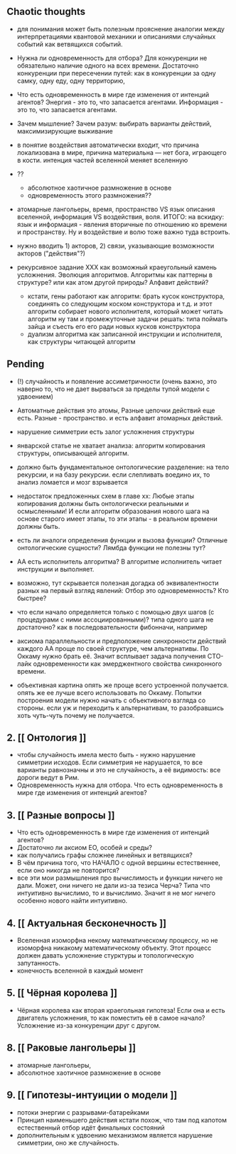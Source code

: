 Chaotic thoughts
----------------

* для понимания может быть полезным прояснение аналогии между интерпретациями квантовой механики и описаниями случайных событий как ветвящихся событий.

* Нужна ли одновременность для отбора? Для конкуренции не обязательно наличие одного на всех времени. Достаточно конкуренции при пересечении путей: как в конкуренции за одну самку, одну еду, одну территорию,

* Что есть одновременность в мире где изменения от интенций агентов? Энергия - это то, что запасается агентами. Информация - это то, что запасается агентами.

* Зачем мышление? Зачем разум: выбирать варианты действий, максимизирующие выживание

* в понятие воздействия автоматически входит, что причина локализована в мире, причина материальна — нет бога, играющего в кости. интенция частей вселенной меняет вселенную

* ??
    - абсолютное хаотичное размножение в основе
    - одновременность этого размножения??

* атомарные лангольеры, время, пространство VS язык описания вселенной, информация VS воздействия, воля. ИТОГО: на вскидку: язык и информация - явления вторичные по отношению ко времени и пространству. Ну и воздействие и волю тоже важно туда встроить.

* нужно вводить 1) акторов, 2) связи, указывающие возможности акторов ("действия"?)

* рекурсивное задание ХХХ как возможный краеугольный камень усложнения. Эволюция алгоритмов. Алгоритмы как паттерны в структуре? или как атом другой природы? Алфавит действий?
    * кстати, гены работают как алгоритм: брать кусок конструктора, соединять со следующим коском конструктора и т.д.
    и этот алгоритм собирает нового исполнителя, который может читать алгоритм
    ну там и промежуточные задачи решать: типа поймать зайца и  съесть его его ради новых кусков конструктора
    * дуализм алгоритма как записанной инструкции и исполнителя, как структуры читающей алгоритм


Pending
-------

- (!) случайность и появление ассиметричности (очень важно, это наверно то, что не дает вырваться за пределы тупой модели с удвоением)

- Автоматные действия это атомы, Разные цепочки действий еще есть. Разные - пространство. и есть алфавит атомарных действий.

- нарушение симметрии есть залог усложнения структуры

- январской статье не хватает анализа:
алгоритм копирования структуры, описывающей алгоритм.

- должно быть фундаментальное онтологические разделение: на тело рекурсии, и на базу рекурсии. если слепливать воедино их, то анализ ломается и мозг взрывается

- недостаток предложенных схем в главе хх: Любые этапы копирования должны быть онтологически реальными и осмысленными! И если алгоритм образования нового шага на основе старого имеет этапы, то эти этапы - в реальном времени должны быть.

- есть ли аналоги определения функции и вызова функции? Отличные онтологические сущности? Лямбда функции не полезны тут?

- АА есть исполнитель алгоритма? В алгоритме исполнитель читает инструкции и выполняет.

- возможно, тут скрывается полезная догадка об эквивалентности разных на первый взгляд явлений:
Отбор это одновременность? Кто быстрее?

- что если начало определяется только с помощью двух шагов (с процедурами с ними ассоциированными)? типа одного шага не достаточно? как в последовательности фибонначи, например

- аксиома параллельности и предположение синхронности действий каждого АА проще по своей структуре, чем альтернативы. По Оккаму нужно брать её. Значит всплывает задача получения СТО-лайк одновременности как эмерджентного свойства синхронного времени.

- объективная картина опять же проще всего устроенной получается. опять же ее лучше всего использовать по Оккаму. Попытки построения модели нужно начать с объективного взгляда со стороны. если уж и переходить к альтернативам, то разобравшись хоть чуть-чуть почему не получается.


## 2. [[ Онтология ]]

- чтобы случайность имела место быть - нужно нарушение симметрии исходов. Если симметрия не нарушается, то все варианты равнозначны и это не случайность, а её видимость: все дороги ведут в Рим.
- Одновременность нужна для отбора. Что есть одновременность в мире где изменения от интенций агентов?


## 3. [[ Разные вопросы ]]

- Что есть одновременность в мире где изменения от интенций агентов?
- Достаточно ли аксиом ЕО, особей и среды?
- как получались графы сложнее линейных и ветвящихся?
- В чём причина того, что НАЧАЛО с одной вершины естественнее, если оно никогда не повторится?
- все эти мои размышления про вычислимость и функции ничего не дали. Может, они ничего не дали из-за тезиса Черча? Типа что интуитивно вычислимо, то и вычислимо. Значит я не мог ничего особенно нового найти интуитивно.


## 4. [[ Актуальная бесконечность ]]

- Вселенная изоморфна некому математическому процессу, но не изоморфна никакому математическому объекту. Этот процесс должен давать усложнение стурктуры и топологическую запутанность.
- конечность вселенной в каждый момент


## 5. [[ Чёрная королева ]]

- Чёрная королева как вторая краегольная гипотеза! Если она и есть двигатель усложнения, то как поместить её в самое начало? Усложнение из-за конкуренции друг с другом.


## 8. [[ Раковые лангольеры ]]

* атомарные лангольеры,
* абсолютное хаотичное размножение в основе


## 9. [[ Гипотезы-интуиции о модели ]]

- потоки энергии с разрывами-батарейками
- Принцип наименьшего действия кстати похож, что там под капотом естественный отбор идёт финальных состояний
- дополнительным к удвоению механизмом является нарушение симметрии, оно же случайность.
